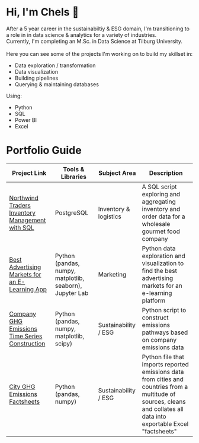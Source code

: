 # Hi, I'm Chels 👋
After a 5 year career in the sustainabiltiy & ESG domain, I'm transitioning to a role in in data science & analytics for a variety of industries. <br>
Currently, I'm completing an M.Sc. in Data Science at Tilburg University. <br>
<br>
Here you can see some of the projects I'm working on to build my skillset in:
- Data exploration / transformation
- Data visualization
- Building pipelines
- Querying & maintaining databases

Using:
- Python
- SQL
- Power BI
- Excel

# Portfolio Guide

| Project Link |  Tools & Libraries | Subject Area |  Description | 
|---|---|---|---|
| [Northwind Traders Inventory Management with SQL](https://github.com/cbjonesea/NorthwindTraders_SQL) | PostgreSQL | Inventory & logistics| A SQL script exploring and aggregating inventory and order data for a wholesale gourmet food company |
| [Best Advertising Markets for an E-Learning App](https://github.com/cbjonesea/python-advertising-marketselection) | Python (pandas, numpy, matplotlib, seaborn), Jupyter Lab |  Marketing | Python data exploration and visualization to find the best advertising markets for an e-learning platform |
| [Company GHG Emissions Time Series Construction](https://github.com/cbjonesea/emissions-pathways) | Python (pandas, numpy, matplotlib, scipy) | Sustainability / ESG | Python script to construct emissions pathways based on company emissions data  | 
| [City GHG Emissions Factsheets](https://github.com/cbjonesea/cityemissions-clean-transform-combine/tree/main) | Python (pandas, numpy) | Sustainability / ESG | Python file that imports reported emissions data from cities and countries from a multitude of sources, cleans and collates all data into exportable Excel "factsheets" |

